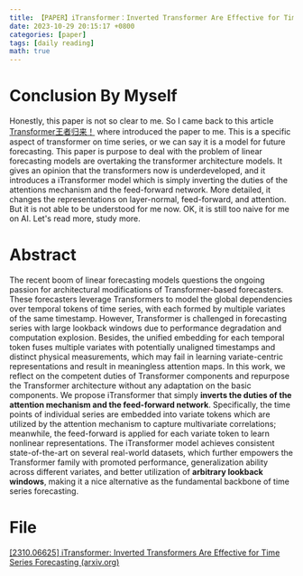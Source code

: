 ```yaml
---
title: 【PAPER】iTransformer：Inverted Transformer Are Effective for Time Series Forecasting
date: 2023-10-29 20:15:17 +0800
categories: [paper]
tags: [daily reading]
math: true
---
```



# Conclusion By Myself
Honestly, this paper is not so clear to me. So I came back to this article [Transformer王者归来！](https://mp.weixin.qq.com/s/74AXbvgtpgtlCbqeM1GRgg) where introduced the paper to me.
This is a specific aspect of transformer on time series, or we can say it is a model for future forecasting. This paper is purpose to deal with the problem of linear forecasting models are overtaking the transformer architecture models. 
It gives an opinion that the transformers now is underdeveloped, and it introduces a iTransformer model which is simply inverting the duties of the attentions mechanism and the feed-forward network.
More detailed, it changes the representations on layer-normal, feed-forward, and attention. But it is not able to be understood for me now. OK, it is still too naive for me on AI. Let's read more, study more.
# Abstract
The recent boom of linear forecasting models questions the ongoing passion for architectural modifications of Transformer-based forecasters.
These forecasters leverage Transformers to model the global dependencies over temporal tokens of time series, with each formed by multiple variates of the same timestamp.
However, Transformer is challenged in forecasting series with large lookback windows due to performance degradation and computation explosion.
Besides, the unified embedding for each temporal token fuses multiple variates with potentially unaligned timestamps and distinct physical measurements, which may fail in learning variate-centric representations and result in meaningless attention maps.
In this work, we reflect on the competent duties of Transformer components and repurpose the Transformer architecture without any adaptation on the basic components.
We propose iTransformer that simply **inverts the duties of the attention mechanism and the feed-forward network**.
Specifically, the time points of individual series are embedded into variate tokens which are utilized by the attention mechanism to capture multivariate correlations; meanwhile, the feed-forward is applied for each variate token to learn nonlinear representations.
The iTransformer model achieves consistent state-of-the-art on several real-world datasets, which further empowers the Transformer family with promoted performance, generalization ability across different variates, and better utilization of **arbitrary lookback windows**, making it a nice alternative as the fundamental backbone of time series forecasting.
# File
[[2310.06625] iTransformer: Inverted Transformers Are Effective for Time Series Forecasting (arxiv.org)](https://arxiv.org/abs/2310.06625) 